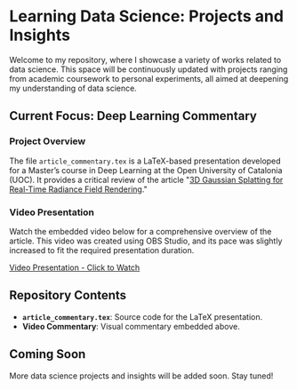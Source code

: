 # Learning Data Science: Projects and Insights

Welcome to my repository, where I showcase a variety of works related to data science. This space will be continuously updated with projects ranging from academic coursework to personal experiments, all aimed at deepening my understanding of data science.

## Current Focus: Deep Learning Commentary

### Project Overview
The file `article_commentary.tex` is a LaTeX-based presentation developed for a Master’s course in Deep Learning at the Open University of Catalonia (UOC). It provides a critical review of the article "[3D Gaussian Splatting for Real-Time Radiance Field Rendering](https://arxiv.org/abs/2308.04079)."

### Video Presentation
Watch the embedded video below for a comprehensive overview of the article. This video was created using OBS Studio, and its pace was slightly increased to fit the required presentation duration.

[Video Presentation - Click to Watch](https://vimeo.com/1005496844?share=copy)

## Repository Contents
- **`article_commentary.tex`**: Source code for the LaTeX presentation.
- **Video Commentary**: Visual commentary embedded above.

## Coming Soon
More data science projects and insights will be added soon. Stay tuned!
